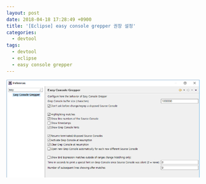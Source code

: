```yaml
---
layout: post
date: 2018-04-18 17:28:49 +0900
title: '[Eclipse] easy console grepper 권장 설정'
categories:
  - devtool
tags:
  - devtool
  - eclipse
  - easy console grepper
---
```


![](/images/easy-console-grepper-1.png)
